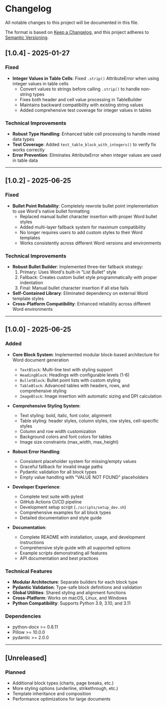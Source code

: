 # Changelog

All notable changes to this project will be documented in this file.

The format is based on [Keep a Changelog](https://keepachangelog.com/en/1.0.0/),
and this project adheres to [Semantic Versioning](https://semver.org/spec/v2.0.0.html).

## [1.0.4] - 2025-01-27

### Fixed
- **Integer Values in Table Cells**: Fixed `.strip()` AttributeError when using integer values in table cells
  - Convert values to strings before calling `.strip()` to handle non-string types
  - Fixes both header and cell value processing in TableBuilder
  - Maintains backward compatibility with existing string values
  - Added comprehensive test coverage for integer values in tables

### Technical Improvements
- **Robust Type Handling**: Enhanced table cell processing to handle mixed data types
- **Test Coverage**: Added `test_table_block_with_integers()` to verify fix works correctly
- **Error Prevention**: Eliminates AttributeError when integer values are used in table data

---

## [1.0.2] - 2025-06-25

### Fixed
- **Bullet Point Reliability**: Completely rewrote bullet point implementation to use Word's native bullet formatting
  - Replaced manual bullet character insertion with proper Word bullet styles
  - Added multi-layer fallback system for maximum compatibility
  - No longer requires users to add custom styles to their Word templates
  - Works consistently across different Word versions and environments

### Technical Improvements
- **Robust Bullet Builder**: Implemented three-tier fallback strategy:
  1. Primary: Uses Word's built-in "List Bullet" style
  2. Fallback: Creates custom bullet style programmatically with proper indentation
  3. Final: Manual bullet character insertion if all else fails
- **Self-Contained Library**: Eliminated dependency on external Word template styles
- **Cross-Platform Compatibility**: Enhanced reliability across different Word environments

---

## [1.0.0] - 2025-06-25

### Added
- **Core Block System**: Implemented modular block-based architecture for Word document generation
  - `TextBlock`: Multi-line text with styling support
  - `HeadingBlock`: Headings with configurable levels (1-6)
  - `BulletBlock`: Bullet point lists with custom styling
  - `TableBlock`: Advanced tables with headers, rows, and comprehensive styling
  - `ImageBlock`: Image insertion with automatic sizing and DPI calculation

- **Comprehensive Styling System**:
  - Text styling: bold, italic, font color, alignment
  - Table styling: header styles, column styles, row styles, cell-specific styles
  - Column and row width customization
  - Background colors and font colors for tables
  - Image size constraints (max_width, max_height)

- **Robust Error Handling**:
  - Consistent placeholder system for missing/empty values
  - Graceful fallback for invalid image paths
  - Pydantic validation for all block types
  - Empty value handling with "VALUE NOT FOUND" placeholders

- **Developer Experience**:
  - Complete test suite with pytest
  - GitHub Actions CI/CD pipeline
  - Development setup script (`./scripts/setup_dev.sh`)
  - Comprehensive examples for all block types
  - Detailed documentation and style guide

- **Documentation**:
  - Complete README with installation, usage, and development instructions
  - Comprehensive style guide with all supported options
  - Example scripts demonstrating all features
  - API documentation and best practices

### Technical Features
- **Modular Architecture**: Separate builders for each block type
- **Pydantic Validation**: Type-safe block definitions and validation
- **Global Utilities**: Shared styling and alignment functions
- **Cross-Platform**: Works on macOS, Linux, and Windows
- **Python Compatibility**: Supports Python 3.9, 3.10, and 3.11

### Dependencies
- python-docx >= 0.8.11
- Pillow >= 10.0.0
- pydantic >= 2.0.0

---

## [Unreleased]

### Planned
- Additional block types (charts, page breaks, etc.)
- More styling options (underline, strikethrough, etc.)
- Template inheritance and composition
- Performance optimizations for large documents 